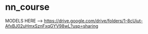 # nn_course
MODELS HERE --> https://drive.google.com/drive/folders/1-8cUiut-AfxBJ02uHmxSznFxqGYV98wL?usp=sharing
